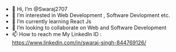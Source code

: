 - 👋 Hi, I’m @Swaraj2707
- 👀 I’m interested in Web Development , Software Devlopment etc.
- 🌱 I’m currently learning React Js
- 💞️ I’m looking to collaborate on Web and Software Development
- 📫 How to reach me My LinkedIn ID : https://www.linkedin.com/in/swaraj-singh-844769126/

<!---
Swaraj2707/Swaraj2707 is a ✨ special ✨ repository because its `README.md` (this file) appears on your GitHub profile.
You can click the Preview link to take a look at your changes.
--->
